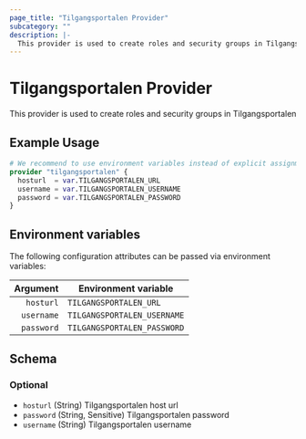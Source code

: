 ```yaml
---
page_title: "Tilgangsportalen Provider"
subcategory: ""
description: |-
  This provider is used to create roles and security groups in Tilgangsportalen
---
```


# Tilgangsportalen Provider

This provider is used to create roles and security groups in Tilgangsportalen

## Example Usage

```terraform
# We recommend to use environment variables instead of explicit assignment
provider "tilgangsportalen" {
  hosturl  = var.TILGANGSPORTALEN_URL
  username = var.TILGANGSPORTALEN_USERNAME
  password = var.TILGANGSPORTALEN_PASSWORD
}
```

## Environment variables

The following configuration attributes can be passed via environment variables:

|   Argument | Environment variable        |
| ---------: | --------------------------- |
|  `hosturl` | `TILGANGSPORTALEN_URL`      |
| `username` | `TILGANGSPORTALEN_USERNAME` |
| `password` | `TILGANGSPORTALEN_PASSWORD` |

<!-- schema generated by tfplugindocs -->
## Schema

### Optional

- `hosturl` (String) Tilgangsportalen host url
- `password` (String, Sensitive) Tilgangsportalen password
- `username` (String) Tilgangsportalen username

